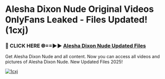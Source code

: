 # Alesha Dixon Nude Original Videos 0nlyFans Leaked - Files Updated! (1cxj)

<h3>🔴 CLICK HERE 🌐==►► <a href="https://tinyurl.com/4mcuefdz" rel="nofollow">Alesha Dixon Nude Updated Files</a></h3>

Get Alesha Dixon Nude and all content. Now you can access all videos and pictures of Alesha Dixon Nude. New Updated Files 2025!

[![1cxj](https://i.imgur.com/StAQSOY.gif)](https://tinyurl.com/4mcuefdz)
